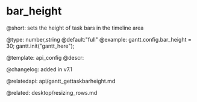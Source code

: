 bar_height
=============


@short: sets the height of task bars in the timeline area
	

@type: number,string
@default:"full"
@example:
gantt.config.bar_height = 30;
gantt.init("gantt_here");

@template:	api_config
@descr:


@changelog: added in v7.1

@relatedapi: api/gantt_gettaskbarheight.md

@related: desktop/resizing_rows.md